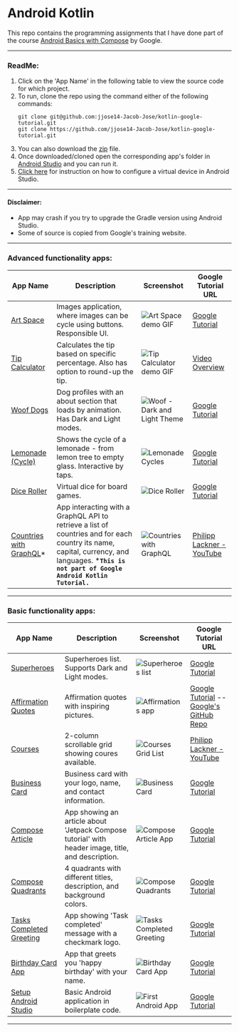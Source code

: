 # Android Kotlin
This repo contains the programming assignments that I have done part of the course [Android Basics with Compose](https://developer.android.com/courses/android-basics-compose/course) by Google. 

---

### ReadMe:
1. Click on the 'App Name' in the following table to view the source code for which project. 
2. To run, clone the repo using the command either of the following commands:
    ```
    git clone git@github.com:jjose14-Jacob-Jose/kotlin-google-tutorial.git
    git clone https://github.com/jjose14-Jacob-Jose/kotlin-google-tutorial.git
    ```
3. You can also download the [zip](https://github.com/jjose14-Jacob-Jose/kotlin-google-tutorial/archive/refs/heads/main.zip) file.
4. Once downloaded/cloned open the corresponding app's folder in [Android Studio](https://developer.android.com/studio) and you can run it. 
5. [Click here](https://developer.android.com/studio/run/managing-avds) for instruction on how to configure a virtual device in Android Studio.

---

#### Disclaimer:
- App may crash if you try to upgrade the Gradle version using Android Studio.
- Some of source is copied from Google's training website. 

---

### Advanced functionality apps:
| App Name                                                                                        | Description                                                                                                                                                                                     | Screenshot                                                                                 | Google Tutorial URL                                                                                                                                                                                                                                                                                                                                                                                                                                                                              |
|-------------------------------------------------------------------------------------------------|-------------------------------------------------------------------------------------------------------------------------------------------------------------------------------------------------|--------------------------------------------------------------------------------------------|--------------------------------------------------------------------------------------------------------------------------------------------------------------------------------------------------------------------------------------------------------------------------------------------------------------------------------------------------------------------------------------------------------------------------------------------------------------------------------------------------|
| [Art Space](courses/5-interacting_with_ui_and_state/2-art_space)                                | Images application, where images can be cycle using buttons. Responsible UI.                                                                                                                    | ![Art Space demo GIF](resources/gifs/unit2/4-art_space_app.gif)                            | [Google Tutorial](https://developer.android.com/codelabs/basic-android-kotlin-compose-art-space?continue=https%3A%2F%2Fdeveloper.android.com%2Fcourses%2Fpathways%2Fandroid-basics-compose-unit-2-pathway-3%23codelab-https%3A%2F%2Fdeveloper.android.com%2Fcodelabs%2Fbasic-android-kotlin-compose-art-space#3)                                                                                                                                                                                 |
| [Tip Calculator](courses/5-interacting_with_ui_and_state/1-tip_calculator)                      | Calculates the tip based on specific percentage. Also has option to round-up the tip.                                                                                                           | ![Tip Calculator demo GIF](resources/gifs/unit2/3-tip_calculator.gif)                      | [Video Overview](https://www.youtube.com/watch?v=Rivh4abaYzg)                                                                                                                                                                                                                                                                                                                                                                                                                                    |
| [Woof Dogs](courses/6-unit_3-display_lists_and_use_material_design/4-woof)                      | Dog profiles with an about section that loads by animation.  Has Dark and Light modes.                                                                                                          | ![Woof - Dark and Light Theme](resources/gifs/unit3/3-woof.gif)                            | [Google Tutorial](https://developer.android.com/codelabs/basic-android-kotlin-compose-material-theming?continue=https%3A%2F%2Fdeveloper.android.com%2Fcourses%2Fpathways%2Fandroid-basics-compose-unit-3-pathway-3%23codelab-https%3A%2F%2Fdeveloper.android.com%2Fcodelabs%2Fbasic-android-kotlin-compose-material-theming#1)                                                                                                                                         |
| [Lemonade (Cycle)](courses/4-add_a_button_to_an_app/2-lemonade)                                 | Shows the cycle of a lemonade - from lemon tree to empty glass. Interactive by taps.                                                                                                            | ![Lemonade Cycles](resources/gifs/unit2/2-lemonade_gif.gif)                                | [Google Tutorial](https://developer.android.com/codelabs/basic-android-kotlin-compose-button-click-practice-problem?continue=https%3A%2F%2Fdeveloper.android.com%2Fcourses%2Fpathways%2Fandroid-basics-compose-unit-2-pathway-2%23codelab-https%3A%2F%2Fdeveloper.android.com%2Fcodelabs%2Fbasic-android-kotlin-compose-button-click-practice-problem#1)                                                                                                                                         |
| [Dice Roller](courses/4-add_a_button_to_an_app/1-dice_roller)                                   | Virtual dice for board games.                                                                                                                                                                   | ![Dice Roller](resources/gifs/unit2/1-dice_roller_gif.gif)                                 | [Google Tutorial](https://developer.android.com/codelabs/basic-android-kotlin-compose-build-a-dice-roller-app?continue=https%3A%2F%2Fdeveloper.android.com%2Fcourses%2Fpathways%2Fandroid-basics-compose-unit-2-pathway-2%23codelab-https%3A%2F%2Fdeveloper.android.com%2Fcodelabs%2Fbasic-android-kotlin-compose-build-a-dice-roller-app#0)                                                                                                                                                     |
| [Countries with GraphQL](https://github.com/jjose14-Jacob-Jose/GraphQlCountriesApp)*            | App interacting with a GraphQL API to retrieve a list of countries and for each country its name, capital, currency, and languages.  ***`This is not part of Google Android Kotlin Tutorial.`** | ![Countries with GraphQL](resources/gifs/miscellaneous/1-countries_app-philipplackner.gif) | [Philipp Lackner - YouTube](https://www.youtube.com/watch?v=ME3LH2bib3g)                                                                                                                                                                        |

---

### Basic functionality apps:
| App Name                                                                                        | Description                                                                                                                                                                                     | Screenshot                                                                                 | Google Tutorial URL                                                                                                                                                                                                                                                                                                                                                                                                                                                                             |
|-------------------------------------------------------------------------------------------------|-------------------------------------------------------------------------------------------------------------------------------------------------------------------------------------------------|--------------------------------------------------------------------------------------------|-------------------------------------------------------------------------------------------------------------------------------------------------------------------------------------------------------------------------------------------------------------------------------------------------------------------------------------------------------------------------------------------------------------------------------------------------------------------------------------------------|
| [Superheroes](courses/6-unit_3-display_lists_and_use_material_design/5-superheroes)                    | Superheroes list. Supports Dark and Light modes.                                                                                                                                                | ![Superheroes list](resources/gifs/unit3/4-superheroes.gif)                                | [Google Tutorial](https://developer.android.com/codelabs/basic-android-kotlin-compose-practice-superheroes?continue=https%3A%2F%2Fdeveloper.android.com%2Fcourses%2Fpathways%2Fandroid-basics-compose-unit-3-pathway-3%23codelab-https%3A%2F%2Fdeveloper.android.com%2Fcodelabs%2Fbasic-android-kotlin-compose-practice-superheroes#0)                                                                                                                                         |
| [Affirmation Quotes](courses/6-unit_3-display_lists_and_use_material_design/2-affirmations_app) | Affirmation quotes with inspiring pictures.                                                                                                                                                     | ![Affirmations app](resources/gifs/unit3/1-affirmations_app.gif)                           | [Google Tutorial](https://developer.android.com/codelabs/basic-android-kotlin-compose-training-add-scrollable-list?continue=https%3A%2F%2Fdeveloper.android.com%2Fcourses%2Fpathways%2Fandroid-basics-compose-unit-3-pathway-2%23codelab-https%3A%2F%2Fdeveloper.android.com%2Fcodelabs%2Fbasic-android-kotlin-compose-training-add-scrollable-list#0)  --  [Google's GitHub Repo](https://github.com/google-developer-training/basic-android-kotlin-compose-training-affirmations/tree/starter) |
| [Courses](courses/6-unit_3-display_lists_and_use_material_design/3-courses)                     | 2-column scrollable grid showing coures available.                                                                                                                                              | ![Courses Grid List](resources/gifs/unit3/2-courses_app.gif)                               | [Philipp Lackner - YouTube](https://developer.android.com/codelabs/basic-android-kotlin-compose-practice-grid?continue=https%3A%2F%2Fdeveloper.android.com%2Fcourses%2Fpathways%2Fandroid-basics-compose-unit-3-pathway-2%23codelab-https%3A%2F%2Fdeveloper.android.com%2Fcodelabs%2Fbasic-android-kotlin-compose-practice-grid#0)                                                                                                                                                              |
| [Business Card](courses/2-build_a_basic_layout/5-business_card)                                 | Business card with your logo, name, and contact information.                                                                                                                                    | ![Business Card](resources/images/2_5-Business_Card.png)                                   | [Google Tutorial](https://developer.android.com/codelabs/basic-android-kotlin-compose-business-card?continue=https%3A%2F%2Fdeveloper.android.com%2Fcourses%2Fpathways%2Fandroid-basics-compose-unit-1-pathway-3%23codelab-https%3A%2F%2Fdeveloper.android.com%2Fcodelabs%2Fbasic-android-kotlin-compose-business-card#0)                                                                                                                                                                        |
| [Compose Article](courses/2-build_a_basic_layout/2-compose_preview)                             | App showing an article about 'Jetpack Compose tutorial' with header image, title, and description.                                                                                              | ![Compose Article App](resources/images/2_2-Compose_preview-Jetpack_Compose.png)           | [Google Tutorial](https://developer.android.com/codelabs/basic-android-kotlin-compose-composables-practice-problems?continue=https%3A%2F%2Fdeveloper.android.com%2Fcourses%2Fpathways%2Fandroid-basics-compose-unit-1-pathway-3%23codelab-https%3A%2F%2Fdeveloper.android.com%2Fcodelabs%2Fbasic-android-kotlin-compose-composables-practice-problems#1)                                                                                                                                        |
| [Compose Quadrants](courses/2-build_a_basic_layout/4-compose_quadrant)                          | 4 quadrants with different titles, description, and background colors.                                                                                                                          | ![Compose Quadrants](resources/images/2_4-Compose_quadrants.png)                           | [Google Tutorial](https://developer.android.com/codelabs/basic-android-kotlin-compose-business-card?continue=https%3A%2F%2Fdeveloper.android.com%2Fcourses%2Fpathways%2Fandroid-basics-compose-unit-1-pathway-3%23codelab-https%3A%2F%2Fdeveloper.android.com%2Fcodelabs%2Fbasic-android-kotlin-compose-business-card#0)                                                                                                                                                                        |
| [Tasks Completed Greeting](courses/2-build_a_basic_layout/3-task_manager)                       | App showing 'Task completed' message with a checkmark logo.                                                                                                                                     | ![Tasks Completed Greeting](resources/images/2_3-Tasks_Completed.png)                      | [Google Tutorial](https://developer.android.com/codelabs/basic-android-kotlin-compose-composables-practice-problems?continue=https%3A%2F%2Fdeveloper.android.com%2Fcourses%2Fpathways%2Fandroid-basics-compose-unit-1-pathway-3%23codelab-https%3A%2F%2Fdeveloper.android.com%2Fcodelabs%2Fbasic-android-kotlin-compose-composables-practice-problems#2)                                                                                                                                        |
| [Birthday Card App](courses/2-build_a_basic_layout/1-birthday_card)                             | App that greets you 'happy birthday' with your name.                                                                                                                                            | ![Birthday Card App](resources/images/2_1-Happy_birthday_greeting_card.png)                | [Google Tutorial](https://developer.android.com/codelabs/basic-android-kotlin-compose-text-composables?continue=https%3A%2F%2Fdeveloper.android.com%2Fcourses%2Fpathways%2Fandroid-basics-compose-unit-1-pathway-3%23codelab-https%3A%2F%2Fdeveloper.android.com%2Fcodelabs%2Fbasic-android-kotlin-compose-text-composables#8)                                                                                                                                                                  |
| [Setup Android Studio](courses/1-setup_android_studio)                                          | Basic Android application in boilerplate code.                                                                                                                                                  | ![First Android App](resources/images/1_1-setup_android_studio.png)                        | [Google Tutorial ](https://developer.android.com/codelabs/basic-android-kotlin-compose-emulator?continue=https%3A%2F%2Fdeveloper.android.com%2Fcourses%2Fpathways%2Fandroid-basics-compose-unit-1-pathway-2%23codelab-https%3A%2F%2Fdeveloper.android.com%2Fcodelabs%2Fbasic-android-kotlin-compose-emulator#2)                                                                                                                                                                                 |

---
